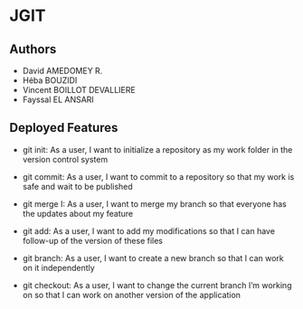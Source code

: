 # JGIT

## Authors

 - David AMEDOMEY R.
 - Héba BOUZIDI
 - Vincent BOILLOT DEVALLIERE
 - Fayssal EL ANSARI

## Deployed Features

 - git init: As a user, I want to initialize a repository as my work folder in the version control system

 - git commit: As a user, I want to commit to a repository so that my work is safe and wait to be published

 - git merge I: As a user, I want to merge my branch so that everyone has the updates about my feature

 - git add: As a user, I want to add my modifications so that I can have follow-up of the version of these files
 
 - git branch: As a user, I want to create a new branch so that I can work on it independently
 
 - git checkout: As a user, I want to change the current branch I’m working on so that I can work on another version of the application

